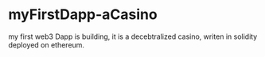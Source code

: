 # myFirstDapp-aCasino
my first web3 Dapp is building, it is a decebtralized casino, writen in solidity deployed on ethereum.
